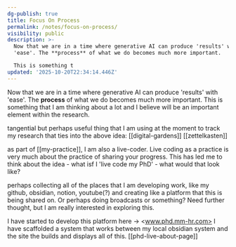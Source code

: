 ```yaml
---
dg-publish: true
title: Focus On Process
permalink: /notes/focus-on-process/
visibility: public
description: >-
  Now that we are in a time where generative AI can produce 'results' with
  'ease'. The **process** of what we do becomes much more important. 

  This is something t
updated: '2025-10-20T22:34:14.446Z'
---
```

Now that we are in a time where generative AI can produce 'results' with 'ease'. The **process** of what we do becomes much more important. 
This is something that I am thinking about a lot and I believe will be an important element within the research.

tangential but perhaps useful thing that I am using at the moment to track my research that ties into the above idea:
[[digital-gardens]]
[[zettelkasten]]

as part of [[my-practice]], I am also a live-coder. Live coding as a practice is very much about the practice of sharing your progress. This has led me to think about the idea - what isf I 'live code my PhD' - what would that look like?

perhaps collecting all of the places that I am developing work, like my github, obsidian, notion, youtube(?) and creating like a platform that this is being shared on. Or perhaps doing broadcasts or something? Need further thought, but I am really interested in exploring this.

I have started to develop this platform here -> <www.phd.mm-hr.com> 
I have scaffolded a system that works between my local obsidian system and the site the builds and displays all of this. [[phd-live-about-page]]
